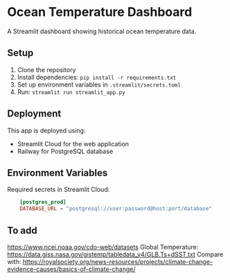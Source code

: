 # Ocean Temperature Dashboard

A Streamlit dashboard showing historical ocean temperature data.

## Setup

1. Clone the repository
2. Install dependencies: `pip install -r requirements.txt`
3. Set up environment variables in `.streamlit/secrets.toml`
4. Run: `streamlit run streamlit_app.py`

## Deployment

This app is deployed using:
- Streamlit Cloud for the web application
- Railway for PostgreSQL database

## Environment Variables

Required secrets in Streamlit Cloud:
``` toml
    [postgres_prod]
    DATABASE_URL = "postgresql://user:password@host:port/database"
```

## To add
https://www.ncei.noaa.gov/cdo-web/datasets
    Global Temperature: https://data.giss.nasa.gov/gistemp/tabledata_v4/GLB.Ts+dSST.txt
    Compare with: https://royalsociety.org/news-resources/projects/climate-change-evidence-causes/basics-of-climate-change/
